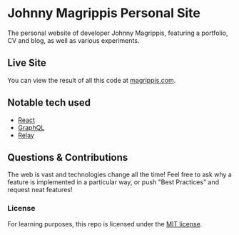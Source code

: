 # Johnny Magrippis Personal Site

The personal website of developer Johnny Magrippis, featuring a portfolio, CV and blog, as well as various experiments.

## Live Site

You can view the result of all this code at [magrippis.com](https://magrippis.com).

## Notable tech used

- [React][]
- [GraphQL][]
- [Relay][]

## Questions & Contributions

The web is vast and technologies change all the time! Feel free to ask why a feature is implemented in a particular way, or push "Best Practices" and request neat features!


### License

For learning purposes, this repo is licensed under the [MIT license][].

[React]: https://facebook.github.io/react/ "It is kind of a big deal"
[GraphQL]: https://github.com/facebook/graphql "With the help of graph.cool"
[Relay]: https://facebook.github.io/relay/ "React + GraphQL = ❤️"
[MIT license]: http://opensource.org/licenses/MIT "Everyone's favourite license?"
